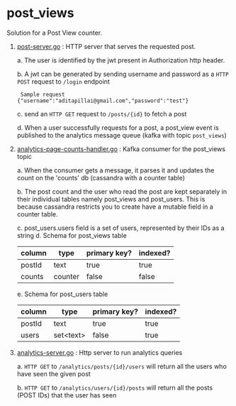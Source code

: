 # post_views
Solution for a Post View counter.

1. [post-server.go](post-server.go) : HTTP server that serves the requested post.
 
    a. The user is identified by the jwt present in Authorization http header.
    
    b. A jwt can be generated by sending username and password as a `HTTP POST` request to `/login` endpoint
    
        Sample request {"username":"aditapillai@gmail.com","password":"test"}
    
    c. send an `HTTP GET` request to `/posts/{id}` to fetch a post
    
    d. When a user successfully requests for a post, a post_view event is published to the analytics message queue (kafka with topic `post_views`)
  
2. [analytics-page-counts-handler.go](analytics-page-counts-handler.go) : Kafka consumer for the post_views topic

    a. When the consumer gets a message, it parses it and updates the count on the 'counts' db (cassandra with a counter table)
    
    b. The post count and the user who read the post are kept separately in their individual tables namely post_views and post_users. This is because cassandra restricts you to create have a mutable field in a counter table.
    
    c. post_users.users field is a set of users, represented by their IDs as a string
    d. Schema for post_views table
    
      | column | type    | primary key? | indexed? |
      |--------|---------|--------------|----------|
      | postId | text    | true         | true     |
      | counts | counter | false        | false    |
      
    
    e. Schema for post_users table
      
    
      | column | type    | primary key? | indexed? |
      |--------|---------|--------------|----------|
      | postId | text    | true         | true     |
      | users | set\<text\> | false     | true     |
      
  
3. [analytics-server.go](analytics-server.go) : Http server to run analytics queries

    a. `HTTP GET` to `/analytics/posts/{id}/users` will return all the users who have seen the given post
    
    b. `HTTP GET` to `/analytics/users/{id}/posts` will return all the posts (POST IDs) that the user has seen
